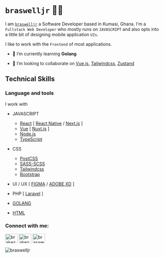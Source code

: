 # `braswelljr` 👨‍🚒

I am [`braswelljr`](https://braswelljr.vercel.app/) a Software Developer based in Kumasi, Ghana. I'm a `Fullstack Web Developer` who mostly runs on `JAVASCRIPT` and also opts into a little bit of designing mobile application `UIs`.

I like to work with the `Frontend` of most applications.

- 🌱 I’m currently learning **Golang**

- 👯 I’m looking to collaborate on [Vue.js](https://vuejs.org/), [Tailwindcss](https://tailwindcss.com), [Zustand](https://github.com/pmndrs/zustand)

## Technical Skills

### Language and tools

I work with

- JAVASCRIPT

  - [React](https://reactjs.org/) [ [React Native](https://reactnative.dev/) / [Next.js](https://nextjs.org/) ]
  - [Vue](https://vuejs.org/) [ [Nuxt.js](https://nuxtjs.org/) ]
  - [Node.js](https://nodejs.org/)
  - [TypeScript](https://www.typescriptlang.org/)

- CSS

  - [PostCSS](https://postcss.org/)
  - [SASS-SCSS](https://sass-lang.com/)
  - [Tailwindcss](https://tailwindcss.com/)
  - [Bootstrap](https://getbootstrap.com/)

- UI / UX [ [FIGMA](https://www.figma.com/) / [ADOBE XD](https://www.adobe.com/products/xd.html) ]

- PHP [ [Laravel](https://laravel.com/) ]

- [GOLANG](https://go.dev/)

- [HTML](https://www.w3.org/TR/html5/)

<h3 align="left">Connect with me:</h3>
<p align="left">
<a href="https://dev.to/brakez_ken" target="blank"><img align="center" src="https://cdn.jsdelivr.net/npm/simple-icons@3.0.1/icons/dev-dot-to.svg" alt="brakez_ken" height="30" width="40" /></a>
<a href="https://twitter.com/brakez_ken" target="blank"><img align="center" src="https://raw.githubusercontent.com/rahuldkjain/github-profile-readme-generator/master/src/images/icons/Social/twitter.svg" alt="brakez_ken" height="30" width="40" /></a>
<a href="https://instagram.com/braswell_jr" target="blank"><img align="center" src="https://raw.githubusercontent.com/rahuldkjain/github-profile-readme-generator/master/src/images/icons/Social/instagram.svg" alt="braswell_jr" height="30" width="40" /></a>
</p>

![braswelljr](https://github-readme-stats.vercel.app/api/top-langs?username=braswelljr&show_icons=true&locale=en&theme=dracula&layout=compact)

<!-- ![braswelljr](https://github-readme-streak-stats.herokuapp.com/?user=braswelljr&) -->
